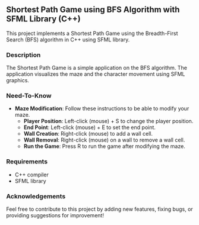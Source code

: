 ## Shortest Path Game using BFS Algorithm with SFML Library (C++)

This project implements a Shortest Path Game using the Breadth-First Search (BFS) algorithm in C++ using SFML library.

### Description

The Shortest Path Game is a simple application on the BFS algorithm. The application visualizes the maze and the character movement using SFML graphics.

### Need-To-Know

- **Maze Modification**: Follow these instructions to be able to modify your maze. 
  - **Player Position**: Left-click (mouse) + S to change the player position.
  - **End Point**: Left-click (mouse) + E to set the end point.
  - **Wall Creation**: Right-click (mouse) to add a wall cell.
  - **Wall Removal**: Right-click (mouse) on a wall to remove a wall cell.
  - **Run the Game**: Press R to run the game after modifying the maze.

### Requirements
- C++ compiler
- SFML library

### Acknowledgements

Feel free to contribute to this project by adding new features, fixing bugs, or providing suggestions for improvement!
